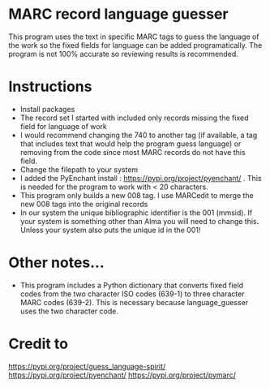 # MARC record language guesser
This program uses the text in specific MARC tags to guess the language of the work so the fixed fields for language can be added programatically. The program is not 100% accurate so reviewing results is recommended. 

# Instructions

* Install packages
* The record set I started with included only records missing the fixed field for language of work
* I would recommend changing the 740 to another tag (if available, a tag that includes text that would help the program guess language) or removing from the code since most MARC records do not have this field.
* Change the filepath to your system
* I added the PyEnchant install : https://pypi.org/project/pyenchant/ . This is needed for the program to work with < 20 characters.
* This program only builds a new 008 tag. I use MARCedit to merge the new 008 tags into the original records
* In our system the unique bibliographic identifier is the 001 (mmsid). If your system is something other than Alma you will need to change this. Unless your system also puts the unique id in the 001!

# Other notes...

* This program includes a Python dictionary that converts fixed field codes from the two character ISO codes (639-1) to three character MARC codes (639-2). This is necessary because language_guesser uses the two character code.

# Credit to
https://pypi.org/project/guess_language-spirit/
https://pypi.org/project/pyenchant/ 
https://pypi.org/project/pymarc/ 